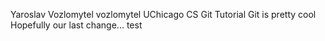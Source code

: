 Yaroslav Vozlomytel
vozlomytel
UChicago CS Git Tutorial
Git is pretty cool
Hopefully our last change...
test
